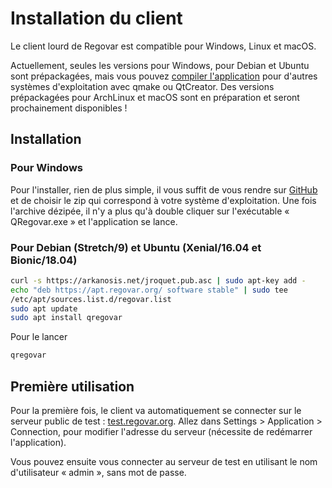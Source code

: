 
# Installation du client

Le client lourd de Regovar est compatible pour Windows, Linux et macOS.

Actuellement, seules les versions pour Windows, pour Debian et Ubuntu sont prépackagées, mais vous pouvez [compiler l'application](https://regovar.readthedocs.io/fr/latest/developper/client_compilation/) pour d'autres systèmes d'exploitation avec qmake ou QtCreator. Des versions prépackagées pour ArchLinux et macOS sont en préparation et seront prochainement disponibles !

## Installation
###  Pour Windows
Pour l'installer, rien de plus simple, il vous suffit de vous rendre sur [GitHub](https://github.com/REGOVAR/QRegovar/releases) et de choisir le zip qui correspond à votre système d'exploitation. Une fois l'archive dézipée, il n'y a plus qu'à double cliquer sur l'exécutable « QRegovar.exe » et l'application se lance. 

### Pour Debian (Stretch/9) et Ubuntu (Xenial/16.04 et Bionic/18.04)
```sh
curl -s https://arkanosis.net/jroquet.pub.asc | sudo apt-key add -
echo "deb https://apt.regovar.org/ software stable" | sudo tee
/etc/apt/sources.list.d/regovar.list
sudo apt update
sudo apt install qregovar
```
Pour le lancer
```sh
qregovar
```

## Première utilisation
Pour la première fois, le client va automatiquement se connecter sur le serveur public de test : [test.regovar.org](http://test.regovar.org). Allez dans Settings > Application > Connection, pour modifier l'adresse du serveur (nécessite de redémarrer l'application).

Vous pouvez ensuite vous connecter au serveur de test en utilisant le nom d'utilisateur « admin », sans mot de passe.